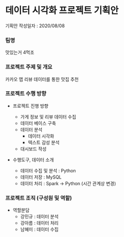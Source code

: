 # 데이터 시각화 프로젝트 기획안

기획안 작성일자 : 2020/08/08



### 팀명

맛있는거 4먹조



### 프로젝트 주제 및 개요 

카카오 맵 리뷰 데이터를 통한 맛집 추천



### 프로젝트 수행 방향 

- 프로젝트 진행 방향
  - 가게 정보 및 리뷰 데이터 수집
  - 데이터 베이스 구축
  - 데이터 분석
    - 데이터 시각화
    - 텍스트 감성 분석
  - 대시보드 작성
  
  
- 수행도구, 데이터 소개
  - 데이터 수집 및 분석 : Python
  - 데이터 저장 : MySQL
  - 데이터 처리 : Spark -> Python (시간 관계상 변경)



### 프로젝트 조직 (구성원 및 역할)

- 역할분담
  - 강민규 : 데이터 분석
  - 강아름 : 데이터 처리
  - 남혜미 : 데이터 수집